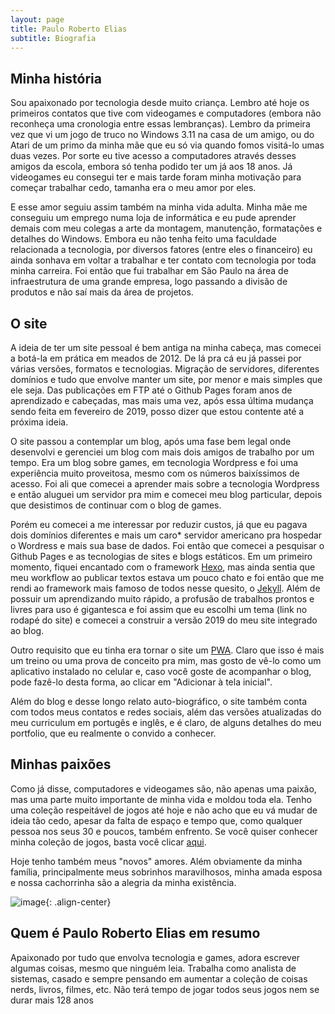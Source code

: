 ```yaml
---
layout: page
title: Paulo Roberto Elias
subtitle: Biografia
---
```


## Minha história

Sou apaixonado por tecnologia desde muito criança. Lembro até hoje os primeiros contatos que tive com videogames e computadores (embora não reconheça uma cronologia entre essas lembranças). Lembro da primeira vez que vi um jogo de truco no Windows 3.11 na casa de um amigo, ou do Atari de um primo da minha mãe que eu só via quando fomos visitá-lo umas duas vezes. Por sorte eu tive acesso a computadores através desses amigos da escola, embora só tenha podido ter um já aos 18 anos. Já videogames eu consegui ter e mais tarde foram minha motivação para começar trabalhar cedo, tamanha era o meu amor por eles.

E esse amor seguiu assim também na minha vida adulta. Minha mãe me conseguiu um emprego numa loja de informática e eu pude aprender demais com meu colegas a arte da montagem, manutenção, formatações e detalhes do Windows. Embora eu não tenha feito uma faculdade relacionada a tecnologia, por diversos fatores (entre eles o financeiro) eu ainda sonhava em voltar a trabalhar e ter contato com tecnologia por toda minha carreira. Foi então que fui trabalhar em São Paulo na área de infraestrutura de uma grande empresa, logo passando a divisão de produtos e não saí mais da área de projetos.

## O site

A ideia de ter um site pessoal é bem antiga na minha cabeça, mas comecei a botá-la em prática em meados de 2012. De lá pra cá eu já passei por várias versões, formatos e tecnologias. Migração de servidores, diferentes domínios e tudo que envolve manter um site, por menor e mais simples que ele seja. Das publicações em FTP até o Github Pages foram anos de aprendizado e cabeçadas, mas mais uma vez, após essa última mudança sendo feita em fevereiro de 2019, posso dizer que estou contente até a próxima ideia.

O site passou a contemplar um blog, após uma fase bem legal onde desenvolvi e gerenciei um blog com mais dois amigos de trabalho por um tempo. Era um blog sobre games, em tecnologia Wordpress e foi uma experiência muito proveitosa, mesmo com os números baixíssimos de acesso. Foi ali que comecei a aprender mais sobre a tecnologia Wordpress e então aluguei um servidor pra mim e comecei meu blog particular, depois que desistimos de continuar com o blog de games.

Porém eu comecei a me interessar por reduzir custos, já que eu pagava dois domínios diferentes e mais um caro* servidor americano pra hospedar o Wordress e mais sua base de dados. Foi então que comecei a pesquisar o Github Pages e as tecnologias de sites e blogs estáticos. Em um primeiro momento, fiquei encantado com o framework [Hexo](https://hexo.io/pt-br/), mas ainda sentia que meu workflow ao publicar textos estava um pouco chato e foi então que me rendi ao framework mais famoso de todos nesse quesito, o [Jekyll](https://jekyllrb.com/). Além de possuir um aprendizando muito rápido, a profusão de trabalhos prontos e livres para uso é gigantesca e foi assim que eu escolhi um tema (link no rodapé do site) e comecei a construir a versão 2019 do meu site integrado ao blog.

Outro requisito que eu tinha era tornar o site um [PWA](https://pt.wikipedia.org/wiki/Progressive_Web_App). Claro que isso é mais um treino ou uma prova de conceito pra mim, mas gosto de vê-lo como um aplicativo instalado no celular e, caso você goste de acompanhar o blog, pode fazê-lo desta forma, ao clicar em "Adicionar à tela inicial".

Além do blog e desse longo relato auto-biográfico, o site também conta com todos meus contatos e redes sociais, além das versões atualizadas do meu curriculum em portugês e inglês, e é claro, de alguns detalhes do meu portfolio, que eu realmente o convido a conhecer.

## Minhas paixões

Como já disse, computadores e videogames são, não apenas uma paixão, mas uma parte muito importante de minha vida e moldou toda ela. Tenho uma coleção respeitável de jogos até hoje e não acho que eu vá mudar de ideia tão cedo, apesar da falta de espaço e tempo que, como qualquer pessoa nos seus 30 e poucos, também enfrento. Se você quiser conhecer minha coleção de jogos, basta você clicar [aqui](https://prelias.github.io/mycollections-cli/).

Hoje tenho também meus "novos" amores. Além obviamente da minha família, principalmente meus sobrinhos maravilhosos, minha amada esposa e nossa cachorrinha são a alegria da minha existência.

![image](../img/thais_malu.jpg){: .align-center}


## Quem é Paulo Roberto Elias em resumo

Apaixonado por tudo que envolva tecnologia e games, adora escrever algumas coisas, mesmo que ninguém leia. Trabalha como analista de sistemas, casado e sempre pensando em aumentar a coleção de coisas nerds, livros, filmes, etc. Não terá tempo de jogar todos seus jogos nem se durar mais 128 anos